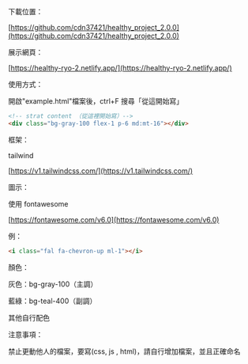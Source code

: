 下載位置：

[https://github.com/cdn37421/healthy_project_2.0.0](https://github.com/cdn37421/healthy_project_2.0.0)

展示網頁：

[https://healthy-ryo-2.netlify.app/](https://healthy-ryo-2.netlify.app/)

使用方式：

開啟"example.html"檔案後，ctrl+F 搜尋「從這開始寫」

```html
<!-- strat content （從這裡開始寫）-->
<div class="bg-gray-100 flex-1 p-6 md:mt-16"></div>
```

框架：

tailwind

[https://v1.tailwindcss.com/](https://v1.tailwindcss.com/)

圖示：

使用 fontawesome

[https://fontawesome.com/v6.0](https://fontawesome.com/v6.0)

例：

```html
<i class="fal fa-chevron-up ml-1"></i>
```

顏色：

灰色：bg-gray-100（主調）

藍綠：bg-teal-400（副調）

其他自行配色

注意事項：

禁止更動他人的檔案，要寫(css, js , html)，請自行增加檔案，並且正確命名
